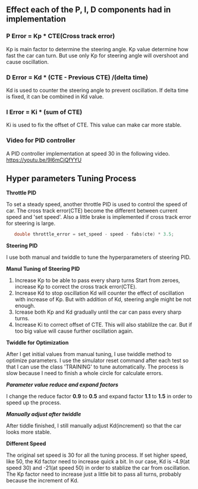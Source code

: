 ## Effect each of the P, I, D components had in implementation

### P Error = Kp * CTE(Cross track error)
   Kp is main factor to determine the steering angle.  Kp value determine how fast the car can turn.  But use only Kp for steering angle will overshoot and cause oscillation.
   
### D Error = Kd * (CTE - Previous CTE) /(delta time)
   Kd is used to counter the steering angle to prevent oscillation. If delta time is fixed, it can be combined in Kd value.
   
### I Error = Ki * (sum of CTE)
   Ki is used to fix the offset of CTE.  This value can make car more stable.

### Video for PID controller 
   A PID controller implementation at speed 30 in the following video.
   https://youtu.be/9l6mCjQfYYU   

## Hyper parameters Tuning Process

**Throttle PID**

To set a steady speed, another throttle PID is used to control the speed of car.  The cross track error(CTE) become the different between current speed and 'set speed'. Also a little brake is implemented if cross track error for steering is large.  
```c   
   double throttle_error = set_speed - speed - fabs(cte) * 3.5;
```   

**Steering PID**

   I use both manual and twiddle to tune the hyperparameters of steering PID.
   
**Manul Tuning of Steering PID**

1. Increase Kp to be able to pass every sharp turns
   Start from zeroes, increase Kp to correct the cross track error(CTE).  
2. Increase Kd to stop oscillation 
  Kd will counter the effect of oscillation with increase of Kp. But with addition of Kd, steering angle might be not enough. 
3. Icrease both Kp and Kd gradually until the car can pass every sharp turns.
4. Increase Ki to correct offset of CTE.  This will also stablilze the car.  But if too big value will cause further oscillation again.

**Twiddle for Optimization**

After I get initial values from manual tuning, I use twiddle method to optimize parameters.  I use the simulator reset command after each test so that I can use the class 'TRAINING' to tune automatically.  The process is slow because I need to finish a whole circle for calculate errors. 

***Parameter value reduce and expand factors***

I change the reduce factor **0.9** to **0.5** and expand factor **1.1** to **1.5** in order to speed up the process.  

***Manually adjust after twiddle***

After tiddle finished, I still manually adjust Kd(increment) so that the car looks more stable.

**Different Speed**

The original set speed is 30 for all the tuning process.  If set higher speed, like 50, the Kd factor need to increase quick a bit.  In our case, Kd is -4.9(at speed 30) and -21(at speed 50) in order to stablize the car from oscillation. The Kp factor need to increase just a little bit to pass all turns, probably because the increment of Kd.  
